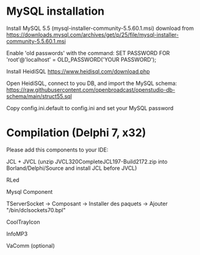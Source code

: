 

# MySQL installation

Install MySQL 5.5 (mysql-installer-community-5.5.60.1.msi) download from https://downloads.mysql.com/archives/get/p/25/file/mysql-installer-community-5.5.60.1.msi

Enable 'old passwords' with the command: SET PASSWORD FOR 'root'@'localhost' = OLD_PASSWORD('YOUR PASSWORD');

Install HeidiSQL https://www.heidisql.com/download.php

Open HeidiSQL, connect to you DB, and import the MySQL schema: https://raw.githubusercontent.com/openbroadcast/openstudio-db-schema/main/struct55.sql

Copy config.ini.default to config.ini and set your MySQL password



#  Compilation (Delphi 7, x32)

Please add this components to your IDE:

JCL + JVCL (unzip JVCL320CompleteJCL197-Build2172.zip into Borland/Delphi/Source and install JCL before JVCL)

RLed

Mysql Component

TServerSocket -> Composant -> Installer des paquets -> Ajouter "/bin/dclsockets70.bpl"

CoolTrayIcon

InfoMP3

VaComm (optional)
